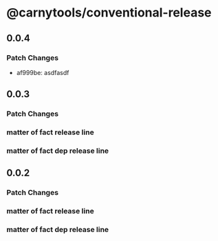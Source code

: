 # @carnytools/conventional-release

## 0.0.4

### Patch Changes

- af999be: asdfasdf

## 0.0.3

### Patch Changes

### matter of fact release line

### matter of fact dep release line

## 0.0.2

### Patch Changes

### matter of fact release line

### matter of fact dep release line
